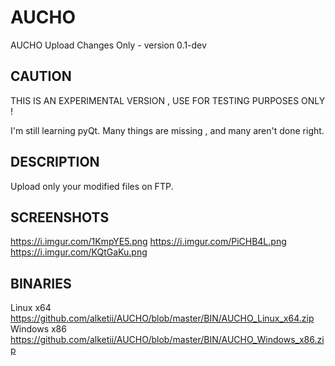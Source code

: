 AUCHO
=====

AUCHO Upload Changes Only - version 0.1-dev

## CAUTION
THIS IS AN EXPERIMENTAL VERSION , USE FOR TESTING PURPOSES ONLY !

I'm still learning pyQt. Many things are missing , and many aren't done right.

## DESCRIPTION
Upload only your modified files on FTP.

## SCREENSHOTS
https://i.imgur.com/1KmpYE5.png
https://i.imgur.com/PiCHB4L.png
https://i.imgur.com/KQtGaKu.png

## BINARIES
Linux x64 https://github.com/alketii/AUCHO/blob/master/BIN/AUCHO_Linux_x64.zip
Windows x86 https://github.com/alketii/AUCHO/blob/master/BIN/AUCHO_Windows_x86.zip